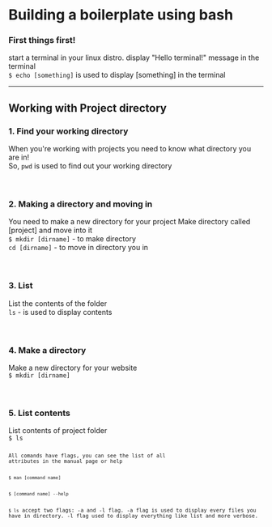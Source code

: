 <h1>Building a boilerplate using bash</h1>

<h3>First things first!</h3>
start a terminal in your linux distro.
display "Hello terminal!" message in the terminal
<br>
<code>$ echo [something]</code> is used to display [something] in the terminal 
<hr>


<h2>Working with Project directory</h2>
<h3>1. Find your working directory</h3>
When you're working with projects you need to know what directory you are in!
<br>
So, <code>pwd</code> is used to find out your working directory
<br><br><br>
<h3>2. Making a directory and moving in</h3>
You need to make a new directory for your project
Make directory called [project] and move into it
<br>
<code>$ mkdir [dirname]</code> - to make directory
<br>
<code>cd [dirname]</code> - to move in directory you in 
<br><br><br>

<h3>3. List</h3>
List the contents of the folder
<br>
<code>ls</code> - is used to display contents
<br><br><br>

<h3>4. Make a directory</h3>
Make a new directory for your website
<br>
<code>$ mkdir [dirname]</code> 
<br><br><br>

<h3>5. List contents</h3>
List contents of project folder
<br>
<code>$ ls<code>
<br>
All comands have flags, you can see the list of all
attributes in the manual page or help
<br>
<code>$ man [command name]</code>
<br>
<code>$ [command name] --help</code>
<br>
<code>$ ls</code> accept two flags: -a and -l flag. -a flag is used to display every files you have in directory. -l flag used to display everything like list and more verbose.
<br>

